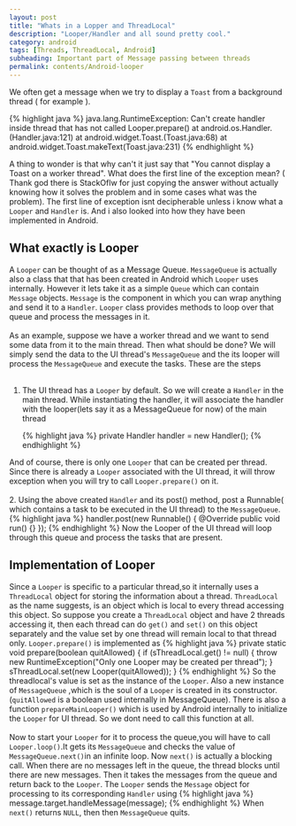 ```yaml
---
layout: post
title: "Whats in a Lopper and ThreadLocal"
description: "Looper/Handler and all sound pretty cool."
category: android
tags: [Threads, ThreadLocal, Android]
subheading: Important part of Message passing between threads
permalink: contents/Android-looper
---
```


We often get a message when we try to display a ```Toast``` from a background thread ( for example ).

{% highlight java %}
java.lang.RuntimeException: Can't create handler inside thread that has not called Looper.prepare()
     at android.os.Handler.<init>(Handler.java:121)
     at android.widget.Toast.<init>(Toast.java:68)
     at android.widget.Toast.makeText(Toast.java:231)
{% endhighlight %}

A thing to wonder is that why can't it just say that "You cannot display a Toast on a worker thread". What does the first line
of the exception mean? ( Thank god there is StackOflw for just copying the answer without actually knowing how it solves the problem and in some cases what was the problem). The first line of exception isnt decipherable unless i know what a ```Looper``` and ```Handler``` is. And i also looked into how they have been implemented in Android.

## What exactly is Looper  
A ```Looper``` can be thought of as a Message Queue. ```MessageQueue``` is actually also a class that that has been created in
Android which ```Looper``` uses internally. However it lets take it as a simple ```Queue``` which can contain ```Message``` objects. ```Message``` is the component in which you can wrap anything and send it to a ```Handler```.  ```Looper``` class
provides methods to loop over that queue and process the messages in it.
<br><br>
As an example, suppose we have a worker thread and we want to send some data from it to the main thread. Then what should be done? We will simply send the data to the UI thread's ```MessageQueue``` and the its looper will process the ```MessageQueue``` and execute the tasks. These are the steps
<br><br>
1. The UI thread has a ```Looper``` by default. So we will create a ```Handler``` in the main thread. While instantiating
   the handler, it will associate the handler with the looper(lets say it as a MessageQueue for now) of the main thread

    {% highlight java %}
      private Handler handler = new Handler();
    {% endhighlight %}

  And of course, there is only one ```Looper``` that can be created per thread. Since there is already a ```Looper```  associated with the UI thread, it will throw exception when you will try to call ```Looper.prepare()``` on it.
  <br><br>
2. Using the above created ```Handler``` and its post() method, post a Runnable( which contains a task to be executed in
   the UI thread) to the ```MessageQueue```.
   {% highlight java %}
   handler.post(new Runnable() {
          @Override
          public void run() {}
   });
   {% endhighlight %}
   Now the Looper of the UI thread will loop through this queue and process the tasks that are present.

## Implementation of Looper

Since a ```Looper``` is specific to a particular thread,so it internally uses a ```ThreadLocal``` object for storing
the information about a thread. ```ThreadLocal``` as the name suggests, is an object which is local to every thread accessing this object. So suppose you create a ```ThreadLocal``` object and have 2 threads accessing it, then each thread can do ```get()``` and ```set()``` on this object separately and the value set by one thread will remain local to that thread only.
```Looper.prepare()``` is implemented as
{% highlight java %}
private static void prepare(boolean quitAllowed) {
        if (sThreadLocal.get() != null) {
            throw new RuntimeException("Only one Looper may be created per thread");
        }
        sThreadLocal.set(new Looper(quitAllowed));
    }
{% endhighlight %}
So the threadlocal's value is set as the instance of the ```Looper```. Also a new instance of ```MessageQueue``` ,which is the soul of a ```Looper``` is created in its constructor.(```quitAllowed``` is a boolean used internally in MessageQueue).
There is also a function ```prepareMainLooper()``` which is used by Android internally to initialize the ```Looper``` for
UI thread. So we dont need to call this function at all.
<br><br>
Now to start your ```Looper``` for it to process the queue,you will have to call ```Looper.loop()```.It gets its
```MessageQueue``` and checks the value of ```MessageQueue.next()```in an infinite loop. Now ```next()``` is actually a
blocking call.  When there are no messages left in the queue, the thread blocks until there are new messages. Then it takes
the messages from the queue and return back to the ```Looper```. The ```Looper``` sends the ```Message``` object for
processing to its corresponding ```Handler``` using
{% highlight java %}
message.target.handleMessage(message);
{% endhighlight %}
When ```next()``` returns ```NULL```, then then ```MessageQueue``` quits.
